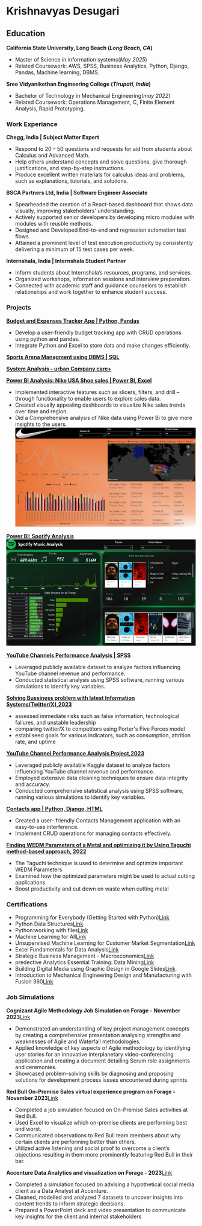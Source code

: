 # Krishnavyas Desugari

## Education

**California State University, Long Beach  (_Long Beach, CA_)**                                  
- Master of Science in information systems(_May 2025_)
- Related Coursework:  AWS, SPSS, Business Analytics, Python, Django, Pandas, Machine learning, DBMS.


**Sree Vidyanikethan Engineering College (_Tirupati, India_)**                                                                                 
- Bachelor of Technology in Mechanical Engineering(_may 2022_)                                                                                               
- Related Coursework: Operations Management, C, Finite Element Analysis, Rapid Prototyping.

### Work Experiance
**Chegg, India | Subject Matter Expert**                                                                   
- Respond to 20 – 50 questions and requests for aid from students about Calculus and Advanced Math. 
- Help others understand concepts and solve questions, give thorough justifications, and step-by-step instructions. 
- Produce excellent written materials for calculus ideas and problems, such as explanations, tutorials, and solutions.
 
**BSCA Partners Ltd, India | Software Engineer Associate**                                                                  
- Spearheaded the creation of a React-based dashboard that shows data visually, improving stakeholders' understanding. 
- Actively supported senior developers by developing micro modules with modules with reusble methods.  
- Designed and Developed End-to-end and regression automation test flows.  
- Attained a prominent level of test execution productivity by consistently delivering a minimum of 15 test cases per week.  

**Internshala, India | Internshala Student Partner**                             
- Inform students about Internshala’s resources, programs, and services. 
- Organized workshops, information sessions and interview preparation. 
- Connected with academic staff and guidance counselors to establish relationships and work together to enhance student success.

### Projects
[**Budget and Expenses Tracker App | Python, Pandas**](https://github.com/krishnavyas36/Budget-Tracker-and-Analysis)                 
- Develop a user-friendly budget tracking app with CRUD operations using python and pandas. 
- Integrate Python and Excel to store data and make changes efficiently. 

[**Sports Arena Managment using DBMS | SQL**](https://drive.google.com/drive/u/1/folders/1OzFrEQ8d0IOvpYSUaQazzLdPgEezApgj)

[**System Analysis - urban Company care+**](https://drive.google.com/drive/u/1/folders/1oqWYW5x6s53zfPz03LiaLL5P1Qda2jhG)


[**Power BI Analysis: Nike USA Shoe sales | Power BI, Excel**](https://drive.google.com/file/d/1ELvBN9ASRtqZV5IR_PmY7iUUQZcwv37X/view?usp=drive_link)
- Implemented interactive features such as slicers, filters, and drill – through functionality to enable users to explore sales data.  
- Created visually appealing dashboards to visualize Nike sales trends over time and region.  
- Did a Comprehensive analysis of Nike data using Power Bi to give more insights to the users.
![IMG](assets/NIke_BI.png)


[**Power BI: Spotify Analysis**](https://drive.google.com/file/d/1FiVRk6M69DaoHs8JLOyBxXeejcM1N6VU/view?usp=drive_link)
![IMG2](assets/Spotify_BI.png)

[**YouTube Channels Performance Analysis | SPSS**](https://drive.google.com/drive/folders/1-80CHnszlGmA7WXSpboFkAH8iAkZj8RR?usp=drive_link)                              
- Leveraged publicly available dataset to analyze factors influencing YouTube channel revenue and performance.  
- Conducted statistical analysis using SPSS software, running various simulations to identify key variables.  

[**Solving Bussiness problem with latest Information Systems(Twitter/X),2023**](https://drive.google.com/drive/u/1/folders/1-3MCs7x22sgpcMMvbakWq9KT3XVHmmy8)
- assessed immediate risks such as false information, technological failures, and unstable leadership
- comparing twitter/X to competitors using Porter's Five Forces model
- establiseed goals for various indicators, such as consumption, attrition rate, and uptime

[**YouTube Channel Performance Analysis Project,2023**](https://drive.google.com/drive/u/1/folders/1-80CHnszlGmA7WXSpboFkAH8iAkZj8RR)
- Leveraged publicly available Kaggle dataset to analyze factors influencing YouTube channel revenue and performance.
- Employed extensive data cleaning techniques to ensure data integrity and accuracy.
- Conducted comprehensive statistical analysis using SPSS software, running various simulations to identify key variables.

[**Contacts app | Python, Django, HTML**](https://github.com/krishnavyas36/krishnavyas_desugari01)                 
- Created a user- friendly Contacts Management application with an easy-to-use interference.  
- Implement CRUD operations for managing contacts effectively.

[**Finding WEDM Parameters of a Metal and optimizing it by Using Taguchi method-based approach, 2022**](https://drive.google.com/drive/u/1/folders/1c3jFDvADExxtOc-K4UPqD1hAe1CIKNu1)
- The Taguchi technique is used to determine and optimize important WEDM Parameters
- Examined how the optimized parameters might be used to actual cutting applications.
- Boost productivity and cut down on waste when cutting metal

### Certifications

- Programming for Everybody (Getting Started with Python)[Link](https://coursera.org/share/e63f2795f16522da33cf91bbc5d96f0c)
- Python Data Structures[Link](https://coursera.org/share/f6de3489c05f5068a360396dc139a694)
- Python:working with files[Link](https://www.linkedin.com/learning/certificates/27d104394e0ee60d3741a1a8a55ee8059fe2f4f99d724fc1303f5ea011f603be?u=42458916)
- Machine Learning for All[Link](https://coursera.org/share/f289cc6e887d947d2659a9dc3a25b0d5)
- Unsupervised Machine Learning for Customer Market Segmentation[Link](https://coursera.org/share/039fe5f1aea6fa9e054bd33a8f8b551e)
- Excel Fundamentals for Data Analysis[Link](https://coursera.org/share/390476a38d9387ca66bd6a95716291d8)
- Strategic Business Management - Macroeconomics[Link](https://krishnavyas36.github.io/account/accomplishments/?utm_source=link&utm_medium=certificate&utm_content=cert_image&utm_campaign=pdf_header_button&utm_product=course)
- predective Analytics Essential Training: Data Mining[Link](https://www.linkedin.com/learning/certificates/d762c898feca6637689d03f4139ca23c1af913f37f51fd221e582375d99faa65)
- Building Digital Media using Graphic Design in Google Slides[Link](https://coursera.org/share/38b887a53f4fc4ea763b54c578cd6b30)
- Introduction to Mechanical Engineering Design and Manufacturing with Fusion 360[Link](https://coursera.org/share/5f9830969c081664077b67321b6d8f22)

### Job Simulations

**Cognizant Agile Methodology Job Simulation on Forage - November 2023**[Link](https://www.theforage.com/simulations/cognizant/agile-methodology-io6p)
- Demonstrated an understanding of key project management concepts by creating a comprehensive presentation analysing strengths and weaknesses of Agile and Waterfall methodologies.
- Applied knowledge of key aspects of Agile methodology by identifying user stories for an innovative interplanetary video-conferencing application and creating a document detailing Scrum role assignments and ceremonies.
- Showcased problem-solving skills by diagnosing and proposing solutions for development process issues encountered during sprints.

**Red Bull On-Premise Sales virtual experience program on Forage - November 2023**[Link](https://www.theforage.com/simulations/red-bull/on-premise-sales-waza)
- Completed a job simulation focused on On-Premise Sales activities at Red Bull.
- Used Excel to visualize which on-premise clients are performing best and worst.
- Communicated observations to Red Bull team members about why certain clients are performing better than others.
- Utilized active listening and social proof to overcome a client’s objections resulting in them more prominently featuring Red Bull in their bar.

**Accenture Data Analytics and visualization on Forage - 2023**[Link](https://www.theforage.com/simulations/accenture-nam/data-analytics-mmlb)
- Completed a simulation focused on advising a hypothetical social media client as a Data Analyst at Accenture.
- Cleaned, modelled and analyzed 7 datasets to uncover insights into content trends to inform strategic decisions.
- Prepared a PowerPoint deck and video presentation to communicate key insights for the client and internal stakeholders
